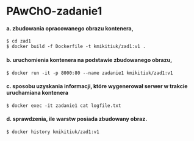 # PAwChO-zadanie1
#### a. zbudowania opracowanego obrazu kontenera,
```
$ cd zad1
$ docker build -f Dockerfile -t kmikitiuk/zad1:v1 .
```
#### b. uruchomienia kontenera na podstawie zbudowanego obrazu,
```
$ docker run -it -p 8000:80 --name zadanie1 kmikitiuk/zad1:v1 
```
#### c. sposobu uzyskania informacji, które wygenerował serwer w trakcie uruchamiana kontenera
```
$ docker exec -it zadanie1 cat logfile.txt
```
#### d. sprawdzenia, ile warstw posiada zbudowany obraz.
```
$ docker history kmikitiuk/zad1:v1
```
